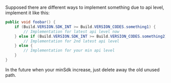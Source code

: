 Supposed there are different ways to implement something due to api level, implement it like this:

```java
public void foobar() {
    if (Build.VERSION.SDK_INT >= Build.VERSION_CODES.something1) {
        // Implementation for latest api level now
    } else if (Build.VERSION.SDK_INT >= Build.VERSION_CODES.something2) {
        // Implementation for 2nd latest api level
    } else {
        // Implementation for your min api level
    }
}
```

In the future when your minSdk increase, just delete away the old unused path.